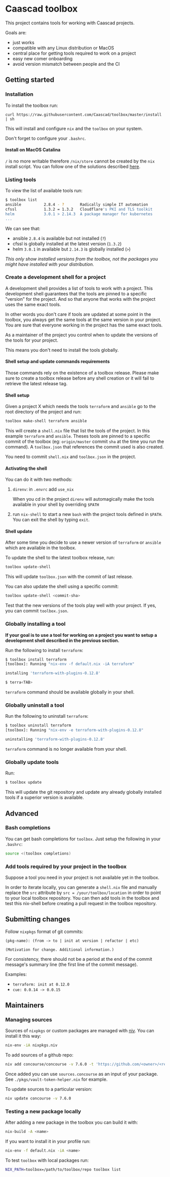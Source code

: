 # Caascad toolbox

This project contains tools for working with Caascad projects.

Goals are:

  * just works
  * compatible with any Linux distribution or MacOS
  * central place for getting tools required to work on a project
  * easy new comer onboarding
  * avoid version mismatch between people and the CI

## Getting started

### Installation

To install the toolbox run:

```
curl https://raw.githubusercontent.com/Caascad/toolbox/master/install | sh
```

This will install and configure `nix` and the `toolbox` on your system.

Don't forget to configure your `.bashrc`.

#### Install on MacOS Catalina

`/` is no more writable therefore `/nix/store` cannot be created by the
`nix` install script. You can follow one of the solutions described
[here](https://github.com/NixOS/nix/issues/2925#issuecomment-604501661).

### Listing tools

To view the list of available tools run:

```bash
$ toolbox list
ansible          2.8.4 - ?       Radically simple IT automation
cfssl            1.3.2 = 1.3.2   Cloudflare's PKI and TLS toolkit
helm             3.0.1 > 2.14.3  A package manager for kubernetes
...
```

We can see that:

 * ansible `2.8.4` is available but not installed (`?`)
 * cfssl is globally installed at the latest version (`1.3.2`)
 * helm `3.0.1` in available but `2.14.3` is globally installed (`>`)

_This only show installed versions from the toolbox, not the packages
you might have installed with your distribution._

### Create a development shell for a project

A development shell provides a list of tools to work with a project.
This development shell guarantees that the tools are pinned to a specific
"version" for the project. And so that anyone that works with the project
uses the same exact tools.

In other words you don't care if tools are updated at some point in the
toolbox, you always get the same tools at the same version in your project.
You are sure that everyone working in the project has the same exact tools.

As a maintainer of the project you control when to update the versions of
the tools for your project.

This means you don't need to install the tools globally.
#### Shell setup and update commands requirements
Those commands rely on the existence of a toolbox release.
Please make sure to create a toolbox release before any shell creation or it will fail to retrieve the latest release tag.

#### Shell setup
Given a project X which needs the tools `terraform` and `ansible` go to the
root directory of the project and run:

```sh
toolbox make-shell terraform ansible
```

This will create a `shell.nix` file that list the tools of the project.
In this example `terraform` and `ansible`. Theses tools are pinned to a
specific commit of the toolbox (eg: `origin/master` commit `sha` at the time you run
the command). A `toolbox.json` that references the commit used is also created.

You need to commit `shell.nix` and `toolbox.json` in the project.

#### Activating the shell

You can do it with two methods:

1. `direnv`: in `.envrc` add `use_nix`

   When you cd in the project `direnv` will automagically make the tools
   available in your shell by overriding `$PATH`

1. run `nix-shell` to start a new `bash` with the project tools defined in
   `$PATH`. You can exit the shell by typing `exit`.

#### Shell update

After some time you decide to use a newer version of `terraform` or
`ansible` which are available in the toolbox.

To update the shell to the latest toolbox release, run:

```sh
toolbox update-shell
```

This will update `toolbox.json` with the commit of last release.

You can also update the shell using a specific commit:

```sh
toolbox update-shell <commit-sha>
```

Test that the new versions of the tools play well with your project. If yes,
you can commit `toolbox.json`.

### Globally installing a tool

**If your goal is to use a tool for working on a project you want to setup a
development shell described in the previous section.**

Run the following to install `terraform`:

```bash
$ toolbox install terraform
[toolbox]: Running "nix-env -f default.nix -iA terraform"

installing 'terraform-with-plugins-0.12.8'

$ terra<TAB>
```

`terraform` command should be available globally in your shell.

### Globally uninstall a tool

Run the following to uninstall `terraform`:

```bash
$ toolbox uninstall terraform
[toolbox]: Running "nix-env -e terraform-with-plugins-0.12.8"

uninstalling 'terraform-with-plugins-0.12.8'
```

`terraform` command is no longer available from your shell.

### Globally update tools

Run:

```sh
$ toolbox update
```

This will update the git repository and update any already globally
installed tools if a superior version is available.

## Advanced

### Bash completions

You can get bash completions for `toolbox`. Just setup the following
in your `.bashrc`:

```bash
source <(toolbox completions)
```

### Add tools required by your project in the toolbox

Suppose a tool you need in your project is not available yet in the
toolbox.

In order to iterate locally, you can generate a `shell.nix` file and
manually replace the `src` attribute by `src = /your/toolbox/location`
in order to point to your local toolbox repository. You can then add
tools in the toolbox and test this nix-shell before creating a pull
request in the toolbox repository.

## Submitting changes

Follow `nixpkgs` format of git commits:

```
(pkg-name): (from -> to | init at version | refactor | etc)

(Motivation for change. Additional information.)
```

For consistency, there should not be a period at the end of the commit
message's summary line (the first line of the commit message).

Examples:

* `terraform: init at 0.12.0`
* `cue: 0.0.14 -> 0.0.15`

## Maintainers

### Managing sources

Sources of `nixpkgs` or custom packages are managed with [niv](https://github.com/nmattia/niv). You can install it this way:
```sh
nix-env -iA nixpkgs.niv
```

To add sources of a github repo:

```sh
niv add concourse/concourse -v 7.6.0 -t 'https://github.com/<owner>/<repo>/archive/v<version>.tar.gz'
```

Once added you can use `sources.concourse` as an input of your package.
See `./pkgs/vault-token-helper.nix` for example.

To update sources to a particular version:

```sh
niv update concourse -v 7.6.0
```

### Testing a new package locally

After adding a new package in the toolbox you can build it with:

```sh
nix-build -A <name>
```

If you want to install it in your profile run:

```sh
nix-env -f default.nix -iA <name>
```

To test `toolbox` with local packages run:

```sh
NIX_PATH=toolbox=/path/to/toolbox/repo toolbox list
```
